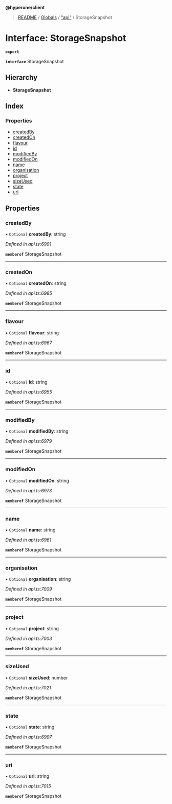 **@hyperone/client**

> [README](../README.md) / [Globals](../globals.md) / ["api"](../modules/_api_.md) / StorageSnapshot

# Interface: StorageSnapshot

**`export`** 

**`interface`** StorageSnapshot

## Hierarchy

* **StorageSnapshot**

## Index

### Properties

* [createdBy](_api_.storagesnapshot.md#createdby)
* [createdOn](_api_.storagesnapshot.md#createdon)
* [flavour](_api_.storagesnapshot.md#flavour)
* [id](_api_.storagesnapshot.md#id)
* [modifiedBy](_api_.storagesnapshot.md#modifiedby)
* [modifiedOn](_api_.storagesnapshot.md#modifiedon)
* [name](_api_.storagesnapshot.md#name)
* [organisation](_api_.storagesnapshot.md#organisation)
* [project](_api_.storagesnapshot.md#project)
* [sizeUsed](_api_.storagesnapshot.md#sizeused)
* [state](_api_.storagesnapshot.md#state)
* [uri](_api_.storagesnapshot.md#uri)

## Properties

### createdBy

• `Optional` **createdBy**: string

*Defined in api.ts:6991*

**`memberof`** StorageSnapshot

___

### createdOn

• `Optional` **createdOn**: string

*Defined in api.ts:6985*

**`memberof`** StorageSnapshot

___

### flavour

• `Optional` **flavour**: string

*Defined in api.ts:6967*

**`memberof`** StorageSnapshot

___

### id

• `Optional` **id**: string

*Defined in api.ts:6955*

**`memberof`** StorageSnapshot

___

### modifiedBy

• `Optional` **modifiedBy**: string

*Defined in api.ts:6979*

**`memberof`** StorageSnapshot

___

### modifiedOn

• `Optional` **modifiedOn**: string

*Defined in api.ts:6973*

**`memberof`** StorageSnapshot

___

### name

• `Optional` **name**: string

*Defined in api.ts:6961*

**`memberof`** StorageSnapshot

___

### organisation

• `Optional` **organisation**: string

*Defined in api.ts:7009*

**`memberof`** StorageSnapshot

___

### project

• `Optional` **project**: string

*Defined in api.ts:7003*

**`memberof`** StorageSnapshot

___

### sizeUsed

• `Optional` **sizeUsed**: number

*Defined in api.ts:7021*

**`memberof`** StorageSnapshot

___

### state

• `Optional` **state**: string

*Defined in api.ts:6997*

**`memberof`** StorageSnapshot

___

### uri

• `Optional` **uri**: string

*Defined in api.ts:7015*

**`memberof`** StorageSnapshot

